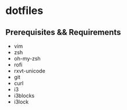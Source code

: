 # dotfiles

## Prerequisites && Requirements

* vim
* zsh
* oh-my-zsh
* rofi
* rxvt-unicode
* git
* curl
* i3
* i3blocks
* i3lock